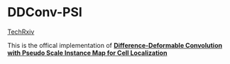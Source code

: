 # DDConv-PSI
[TechRxiv](https://www.techrxiv.org/articles/preprint/Learning_Pseudo_Scale_Instance_Maps_for_Cell_Localization/22678171)

This is the offical implementation of [**Difference-Deformable Convolution with Pseudo Scale Instance Map for Cell Localization**](https://www.techrxiv.org/articles/preprint/Learning_Pseudo_Scale_Instance_Maps_for_Cell_Localization/22678171)

